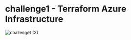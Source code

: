 # challenge1 - Terraform Azure Infrastructure
![challenge1 (2)](https://github.com/boopathyanandanvs/challenge1/assets/27994689/271bc981-1847-4878-a1c7-ffee46ce4856)


